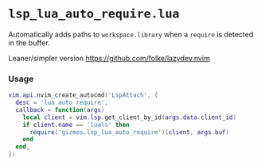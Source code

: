 # `lsp_lua_auto_require.lua`

Automatically adds paths to `workspace.library` when a `require` is detected in the buffer.

Leaner/simpler version https://github.com/folke/lazydev.nvim

### Usage

```lua
vim.api.nvim_create_autocmd('LspAttach', {
  desc = 'lua auto require',
  callback = function(args)
    local client = vim.lsp.get_client_by_id(args.data.client_id)
    if client.name == 'luals' then
      require('gizmos.lsp_lua_auto_require')(client, args.buf)
    end
  end,
})
```
